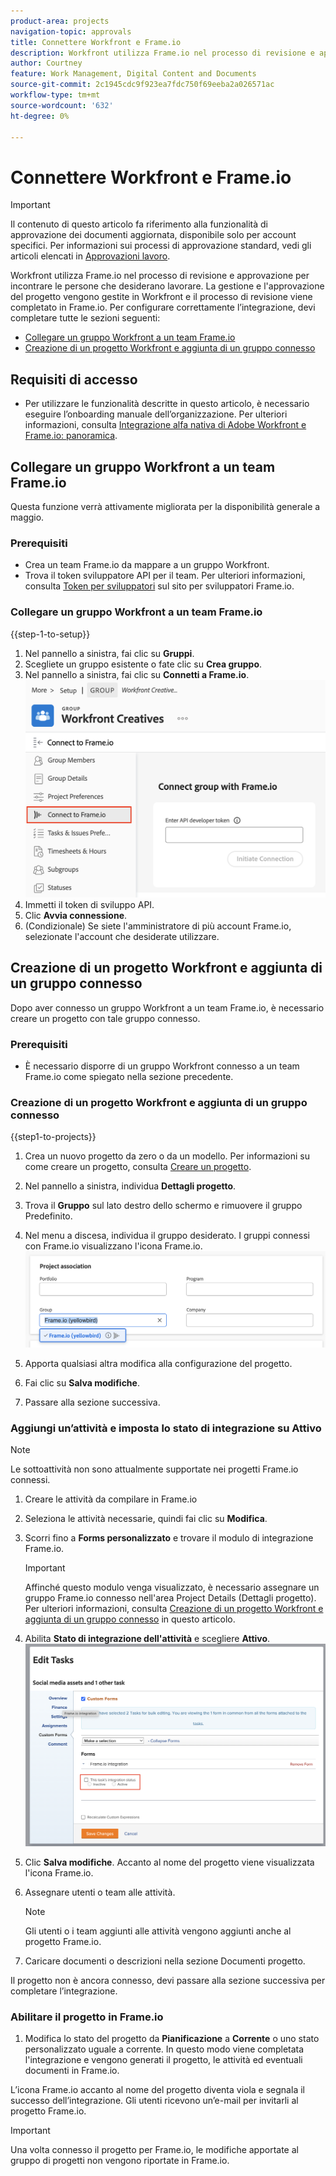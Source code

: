 ```yaml
---
product-area: projects
navigation-topic: approvals
title: Connettere Workfront e Frame.io
description: Workfront utilizza Frame.io nel processo di revisione e approvazione per incontrare le persone che desiderano lavorare. La gestione e l'approvazione del progetto vengono gestite in Workfront e il processo di revisione viene eseguito in Frame.io.
author: Courtney
feature: Work Management, Digital Content and Documents
source-git-commit: 2c1945cdc9f923ea7fdc750f69eeba2a026571ac
workflow-type: tm+mt
source-wordcount: '632'
ht-degree: 0%

---
```



# Connettere Workfront e Frame.io

>[!IMPORTANT]
>
>Il contenuto di questo articolo fa riferimento alla funzionalità di approvazione dei documenti aggiornata, disponibile solo per account specifici. Per informazioni sui processi di approvazione standard, vedi gli articoli elencati in [Approvazioni lavoro](/help/quicksilver/review-and-approve-work/manage-approvals/manage-approvals.md).

Workfront utilizza Frame.io nel processo di revisione e approvazione per incontrare le persone che desiderano lavorare. La gestione e l&#39;approvazione del progetto vengono gestite in Workfront e il processo di revisione viene completato in Frame.io. Per configurare correttamente l’integrazione, devi completare tutte le sezioni seguenti:

* [Collegare un gruppo Workfront a un team Frame.io](#connect-a-workfront-group-to-a-frameio-team)
* [Creazione di un progetto Workfront e aggiunta di un gruppo connesso](#create-a-workfront-project-and-add-a-connected-group)



## Requisiti di accesso

* Per utilizzare le funzionalità descritte in questo articolo, è necessario eseguire l’onboarding manuale dell’organizzazione. Per ulteriori informazioni, consulta [Integrazione alfa nativa di Adobe Workfront e Frame.io: panoramica](/help/quicksilver/product-announcements/betas/frame-io-wf-integration-alpha/frame-io-wf-integration-alpha-overview.md).


## Collegare un gruppo Workfront a un team Frame.io

Questa funzione verrà attivamente migliorata per la disponibilità generale a maggio.

### Prerequisiti

* Crea un team Frame.io da mappare a un gruppo Workfront.
* Trova il token sviluppatore API per il team. Per ulteriori informazioni, consulta [Token per sviluppatori](https://developer.frame.io/docs/getting-started/authentication#developer-tokens) sul sito per sviluppatori Frame.io.

### Collegare un gruppo Workfront a un team Frame.io

{{step-1-to-setup}}

1. Nel pannello a sinistra, fai clic su **Gruppi**.
1. Scegliete un gruppo esistente o fate clic su **Crea gruppo**.
1. Nel pannello a sinistra, fai clic su **Connetti a Frame.io**.
   ![](assets/connect-frame-group.png)
1. Immetti il token di sviluppo API.
1. Clic **Avvia connessione**.
1. (Condizionale) Se siete l&#39;amministratore di più account Frame.io, selezionate l&#39;account che desiderate utilizzare.

## Creazione di un progetto Workfront e aggiunta di un gruppo connesso

Dopo aver connesso un gruppo Workfront a un team Frame.io, è necessario creare un progetto con tale gruppo connesso.

### Prerequisiti

* È necessario disporre di un gruppo Workfront connesso a un team Frame.io come spiegato nella sezione precedente.

### Creazione di un progetto Workfront e aggiunta di un gruppo connesso

{{step1-to-projects}}

1. Crea un nuovo progetto da zero o da un modello. Per informazioni su come creare un progetto, consulta [Creare un progetto](/help/quicksilver/manage-work/projects/create-projects/create-project.md).

1. Nel pannello a sinistra, individua **Dettagli progetto**.

1. Trova il **Gruppo** sul lato destro dello schermo e rimuovere il gruppo Predefinito.

1. Nel menu a discesa, individua il gruppo desiderato. I gruppi connessi con Frame.io visualizzano l&#39;icona Frame.io.
   ![](assets/add-frame-group.png)

1. Apporta qualsiasi altra modifica alla configurazione del progetto.

1. Fai clic su **Salva modifiche**.

1. Passare alla sezione successiva.

### Aggiungi un’attività e imposta lo stato di integrazione su Attivo

>[!NOTE]
>
>Le sottoattività non sono attualmente supportate nei progetti Frame.io connessi.


1. Creare le attività da compilare in Frame.io

1. Seleziona le attività necessarie, quindi fai clic su **Modifica**.

1. Scorri fino a **Forms personalizzato** e trovare il modulo di integrazione Frame.io.

   >[!IMPORTANT]
   >
   >Affinché questo modulo venga visualizzato, è necessario assegnare un gruppo Frame.io connesso nell&#39;area Project Details (Dettagli progetto). Per ulteriori informazioni, consulta [Creazione di un progetto Workfront e aggiunta di un gruppo connesso](#create-a-workfront-project-and-add-a-connected-group) in questo articolo.


1. Abilita **Stato di integrazione dell&#39;attività** e scegliere **Attivo**.
   ![](assets/frame-custom-form.png)

1. Clic **Salva modifiche**. Accanto al nome del progetto viene visualizzata l&#39;icona Frame.io.

1. Assegnare utenti o team alle attività.

   >[!NOTE]
   >
   >Gli utenti o i team aggiunti alle attività vengono aggiunti anche al progetto Frame.io.

1. Caricare documenti o descrizioni nella sezione Documenti progetto.

Il progetto non è ancora connesso, devi passare alla sezione successiva per completare l’integrazione.

### Abilitare il progetto in Frame.io

1. Modifica lo stato del progetto da **Pianificazione** a **Corrente** o uno stato personalizzato uguale a corrente. In questo modo viene completata l&#39;integrazione e vengono generati il progetto, le attività ed eventuali documenti in Frame.io.

L’icona Frame.io accanto al nome del progetto diventa viola e segnala il successo dell’integrazione. Gli utenti ricevono un’e-mail per invitarli al progetto Frame.io.

>[!IMPORTANT]
>
>Una volta connesso il progetto per Frame.io, le modifiche apportate al gruppo di progetti non vengono riportate in Frame.io.


